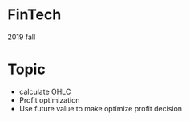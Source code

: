 # FinTech
2019 fall

# Topic
* calculate OHLC  
* Profit optimization   
* Use future value to make optimize profit decision
